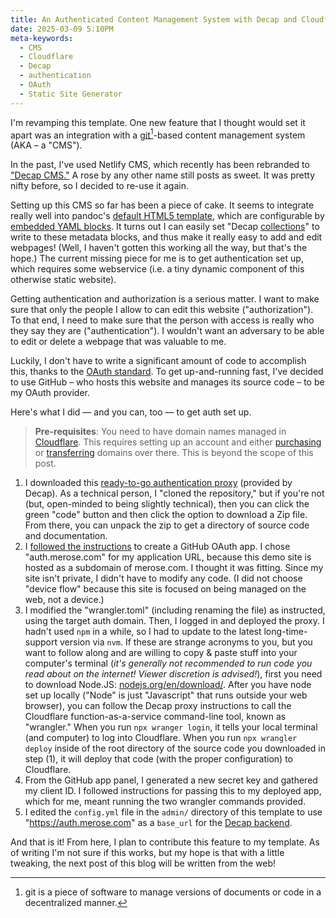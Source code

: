```yaml
---
title: An Authenticated Content Management System with Decap and Cloudflare
date: 2025-03-09 5:10PM
meta-keywords: 
  - CMS
  - Cloudflare
  - Decap
  - authentication
  - OAuth
  - Static Site Generator
---
```


I'm revamping this template. One new feature that I thought would set it apart was an integration with a [git](https://git-scm.com/)[^1]-based content management system (AKA – a "CMS").

In the past, I've used Netlify CMS, which recently has been rebranded to ["Decap CMS."](http://decapcms.org/) A rose by any other name still posts as sweet. It was pretty nifty before, so I decided to re-use it again.

Setting up this CMS so far has been a piece of cake. It seems to integrate really well into pandoc's [default HTML5 template](https://github.com/jgm/pandoc-templates/blob/master/default.html5), which are configurable by [embedded YAML blocks](https://pandoc.org/MANUAL.html#extension-yaml_metadata_block). It turns out I can easily set "Decap [collections](https://decapcms.org/docs/configuration-options/#collections)" to write to these metadata blocks, and thus make it really easy to add and edit webpages! (Well, I haven't gotten this working all the way, but that's the hope.) The current missing piece for me is to get authentication set up, which requires some webservice (i.e. a tiny dynamic component of this otherwise static website).

Getting authentication and authorization is a serious matter. I want to make sure that only the people I allow to can edit this website ("authorization"). To that end, I need to make sure that the person with access is really who they say they are ("authentication"). I wouldn't want an adversary to be able to edit or delete a webpage that was valuable to me.

Luckily, I don't have to write a significant amount of code to accomplish this, thanks to the [OAuth standard](https://en.wikipedia.org/wiki/OAuth). To get up-and-running fast, I've decided to use GitHub – who hosts this website and manages its source code – to be my OAuth provider.

Here's what I did — and you can, too — to get auth set up.

> **Pre-requisites**: You need to have domain names managed in [Cloudflare](https://cloudflare.com/). This requires setting up an account and either [purchasing](https://www.cloudflare.com/products/registrar/) or [transferring](https://developers.cloudflare.com/registrar/get-started/transfer-domain-to-cloudflare/) domains over there. This is beyond the scope of this post.

1. I downloaded this [ready-to-go authentication proxy](https://github.com/sterlingwes/decap-proxy/) (provided by Decap).
   As a technical person, I "cloned the repository," but if you're not (but, open-minded to being slightly technical), then you can click the green "code" button and then click the option to download a Zip file. From there, you can unpack the zip to get a directory of source code and documentation.
2. I [followed the instructions](https://github.com/sterlingwes/decap-proxy/tree/main?tab=readme-ov-file#getting-started) to create a GitHub OAuth app. I chose "auth.merose.com" for my application URL, because this demo site is hosted as a subdomain of merose.com. I thought it was fitting. Since my site isn't private, I didn't have to modify any code. (I did not choose "device flow" because this site is focused on being managed on the web, not a device.)
3. I modified the "wrangler.toml" (including renaming the file) as instructed, using the target auth domain. Then, I logged in and deployed the proxy. I hadn't used `npm` in a while, so I had to update to the latest long-time-support version via `nvm`. If these are strange acronyms to you, but you want to follow along and are willing to copy & paste stuff into your computer's terminal (_it's generally not recommended to run code you read about on the internet! Viewer discretion is advised!_), first you need to download Node.JS: [nodejs.org/en/download/](https://nodejs.org/en/download/). After you have node set up locally ("Node" is just "Javascript" that runs outside your web browser), you can follow the Decap proxy instructions to call the Cloudflare function-as-a-service command-line tool, known as "wrangler." When you run `npx wranger login`, it tells your local terminal (and computer) to log into Cloudflare. When you run `npx wrangler deploy` inside of the root directory of the source code you downloaded in step (1), it will deploy that code (with the proper configuration) to Cloudflare.
4. From the GitHub app panel, I generated a new secret key and gathered my client ID. I followed instructions for passing this to my deployed app, which for me, meant running the two wrangler commands provided. 
5. I edited the `config.yml` file in the `admin/` directory of this template to use "https://auth.merose.com" as a `base_url` for the [Decap backend](https://decapcms.org/docs/choosing-a-backend/).

And that is it! From here, I plan to contribute this feature to my template. As of writing I'm not sure if this works, but my hope is that with a little tweaking, the next post of this blog will be written from the web!

[^1]: git is a piece of software to manage versions of documents or code in a decentralized manner.